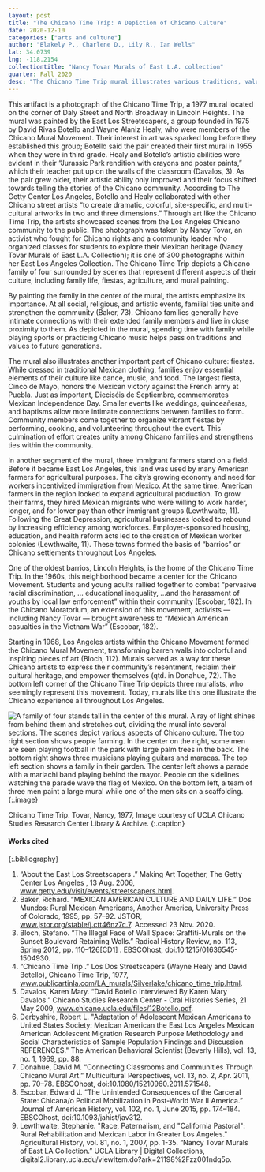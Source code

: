 ```yaml
---
layout: post
title: "The Chicano Time Trip: A Depiction of Chicano Culture"
date: 2020-12-10
categories: ["arts and culture"]
author: "Blakely P., Charlene D., Lily R., Ian Wells"
lat: 34.0739
lng: -118.2154
collectiontitle: "Nancy Tovar Murals of East L.A. collection"
quarter: Fall 2020
desc: "The Chicano Time Trip mural illustrates various traditions, values, and activities common in Chicano culture."
---
```

This artifact is a photograph of the Chicano Time Trip, a 1977 mural located on the corner of Daly Street and North Broadway in Lincoln Heights. The mural was painted by the East Los Streetscapers, a group founded in 1975 by David Rivas Botello and Wayne Alaniz Healy, who were members of the Chicano Mural Movement. Their interest in art was sparked long before they established this group; Botello said the pair created their first mural in 1955 when they were in third grade. Healy and Botello’s artistic abilities were evident in their “Jurassic Park rendition with crayons and poster paints,” which their teacher put up on the walls of the classroom (Davalos, 3). As the pair grew older, their artistic ability only improved and their focus shifted towards telling the stories of the Chicano community. According to The Getty Center Los Angeles, Botello and Healy collaborated with other Chicano street artists “to create dramatic, colorful, site-specific, and multi-cultural artworks in two and three dimensions.” Through art like the Chicano Time Trip, the artists showcased scenes from the Los Angeles Chicano community to the public. The photograph was taken by Nancy Tovar, an activist who fought for Chicano rights and a community leader who organized classes for students to explore their Mexican heritage (Nancy Tovar Murals of East L.A. Collection); it is one of 300 photographs within her East Los Angeles Collection. The Chicano Time Trip depicts a Chicano family of four surrounded by scenes that represent different aspects of their culture, including family life, fiestas, agriculture, and mural painting. 

By painting the family in the center of the mural, the artists emphasize its importance. At all social, religious, and artistic events, familial ties unite and strengthen the community (Baker, 73). Chicano families generally have intimate connections with their extended family members and live in close proximity to them. As depicted in the mural, spending time with family while playing sports or practicing Chicano music helps pass on traditions and values to future generations. 

The mural also illustrates another important part of Chicano culture: fiestas. While dressed in traditional Mexican clothing, families enjoy essential elements of their culture like dance, music, and food. The largest fiesta, Cinco de Mayo, honors the Mexican victory against the French army at Puebla. Just as important, Dieciséis de Septiembre, commemorates Mexican Independence Day. Smaller events like weddings, quinceañeras, and baptisms allow more intimate connections between families to form. Community members come together to organize vibrant fiestas by performing, cooking, and volunteering throughout the event. This culmination of effort creates unity among Chicano families and strengthens ties within the community.

In another segment of the mural, three immigrant farmers stand on a field. Before it became East Los Angeles, this land was used by many American farmers for agricultural purposes. The city’s growing economy and need for workers incentivized immigration from Mexico. At the same time, American farmers in the region looked to expand agricultural production. To grow their farms, they hired Mexican migrants who were willing to work harder, longer, and for lower pay than other immigrant groups (Lewthwaite, 11). Following the Great Depression, agricultural businesses looked to rebound by increasing efficiency among workforces. Employer-sponsored housing, education, and health reform acts led to the creation of Mexican worker colonies (Lewthwaite, 11). These towns formed the basis of “barrios” or Chicano settlements throughout Los Angeles.

One of the oldest barrios, Lincoln Heights, is the home of the Chicano Time Trip. In the 1960s, this neighborhood became a center for the Chicano Movement. Students and young adults rallied together to combat “pervasive racial discrimination, … educational inequality, …and the harassment of youths by local law enforcement” within their community (Escobar, 182). In the Chicano Moratorium, an extension of this movement, activists — including Nancy Tovar — brought awareness to “Mexican American casualties in the Vietnam War” (Escobar, 182). 

Starting in 1968, Los Angeles artists within the Chicano Movement formed the Chicano Mural Movement, transforming barren walls into colorful and inspiring pieces of art (Bloch, 112). Murals served as a way for these Chicano artists to express their community’s resentment, reclaim their cultural heritage, and empower themselves (qtd. in Donahue, 72). The bottom left corner of the Chicano Time Trip depicts three muralists, who seemingly represent this movement. Today, murals like this one illustrate the Chicano experience all throughout Los Angeles.

![A family of four stands tall in the center of this mural. A ray of light shines from behind them and stretches out, dividing the mural into several sections. The scenes depict various aspects of Chicano culture. The top right section shows people farming. In the center on the right, some men are seen playing football in the park with large palm trees in the back. The bottom right shows three musicians playing guitars and maracas. The top left section shows a family in their garden. The center left shows a parade with a mariachi band playing behind the mayor. People on the sidelines watching the parade wave the flag of Mexico. On the bottom left, a team of three men paint a large mural while one of the men sits on a scaffolding.](images/chicanotimetripmural.png)
  {:.image}

Chicano Time Trip. Tovar, Nancy, 1977, Image courtesy of UCLA Chicano Studies Research Center Library & Archive.
  {:.caption}
  
#### Works cited

{:.bibliography}
1. “About the East Los Streetscapers .” Making Art Together, The Getty Center Los Angeles , 13 Aug. 2006, www.getty.edu/visit/events/streetscapers.html. 
2. Baker, Richard. “MEXICAN AMERICAN CULTURE AND DAILY LIFE.” Dos Mundos: Rural Mexican Americans, Another America, University Press of Colorado, 1995, pp. 57–92. JSTOR, www.jstor.org/stable/j.ctt46nz7c.7. Accessed 23 Nov. 2020. 
3. Bloch, Stefano. “The Illegal Face of Wall Space: Graffiti-Murals on the Sunset Boulevard Retaining Walls.” Radical History Review, no. 113, Spring 2012, pp. 110–126[CD1] . EBSCOhost, doi:10.1215/01636545-1504930. 
4. “Chicano Time Trip .” Los Dos Streetscapers (Wayne Healy and David Botello), Chicano Time Trip, 1977, www.publicartinla.com/LA_murals/Silverlake/chicano_time_trip.html. 
5. Davalos, Karen Mary. “David Botello Interviewed By Karen Mary Davalos.” Chicano Studies Research Center - Oral Histories Series, 21 May 2009, www.chicano.ucla.edu/files/12Botello.pdf. 
6. Derbyshire, Robert L. "Adaptation of Adolescent Mexican Americans to United States Society: Mexican American the East Los Angeles Mexican American Adolescent Migration Research Purpose Methodology and Social Characteristics of Sample Population Findings and Discussion REFERENCES." The American Behavioral Scientist (Beverly Hills), vol. 13, no. 1, 1969, pp. 88.
7. Donahue, David M. “Connecting Classrooms and Communities Through Chicano Mural Art.” Multicultural Perspectives, vol. 13, no. 2, Apr. 2011, pp. 70–78. EBSCOhost, doi:10.1080/15210960.2011.571548.
8. Escobar, Edward J. “The Unintended Consequences of the Carceral State: Chicana/o Political Mobilization in Post-World War II America.” Journal of American History, vol. 102, no. 1, June 2015, pp. 174–184. EBSCOhost, doi:10.1093/jahist/jav312.
9. Lewthwaite, Stephanie. "Race, Paternalism, and "California Pastoral": Rural Rehabilitation and Mexican Labor in Greater Los Angeles." Agricultural History, vol. 81, no. 1, 2007, pp. 1-35. “Nancy Tovar Murals of East LA Collection.” UCLA Library | Digital Collections, digital2.library.ucla.edu/viewItem.do?ark=21198%2Fzz001ndq5p. 
